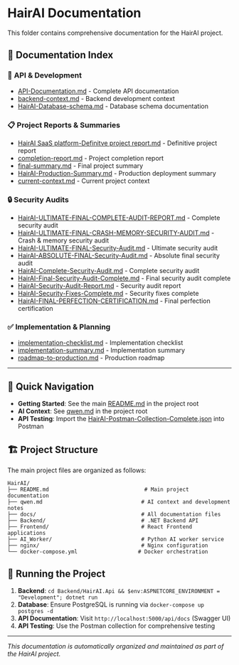 # HairAI Documentation

This folder contains comprehensive documentation for the HairAI project.

## 📁 Documentation Index

### 🔧 **API & Development**

- [API-Documentation.md](./API-Documentation.md) - Complete API documentation
- [backend-context.md](./backend-context.md) - Backend development context
- [HairAI-Database-schema.md](./HairAI-Database-schema.md) - Database schema documentation

### 📋 **Project Reports & Summaries**

- [HairAI SaaS platform-Definitve project report.md](./HairAI%20SaaS%20platform-Definitve%20project%20report.md) - Definitive project report
- [completion-report.md](./completion-report.md) - Project completion report
- [final-summary.md](./final-summary.md) - Final project summary
- [HairAI-Production-Summary.md](./HairAI-Production-Summary.md) - Production deployment summary
- [current-context.md](./current-context.md) - Current project context

### 🔒 **Security Audits**

- [HairAI-ULTIMATE-FINAL-COMPLETE-AUDIT-REPORT.md](./HairAI-ULTIMATE-FINAL-COMPLETE-AUDIT-REPORT.md) - Complete security audit
- [HairAI-ULTIMATE-FINAL-CRASH-MEMORY-SECURITY-AUDIT.md](./HairAI-ULTIMATE-FINAL-CRASH-MEMORY-SECURITY-AUDIT.md) - Crash & memory security audit
- [HairAI-ULTIMATE-FINAL-Security-Audit.md](./HairAI-ULTIMATE-FINAL-Security-Audit.md) - Ultimate security audit
- [HairAI-ABSOLUTE-FINAL-Security-Audit.md](./HairAI-ABSOLUTE-FINAL-Security-Audit.md) - Absolute final security audit
- [HairAI-Complete-Security-Audit.md](./HairAI-Complete-Security-Audit.md) - Complete security audit
- [HairAI-Final-Security-Audit-Complete.md](./HairAI-Final-Security-Audit-Complete.md) - Final security audit complete
- [HairAI-Security-Audit-Report.md](./HairAI-Security-Audit-Report.md) - Security audit report
- [HairAI-Security-Fixes-Complete.md](./HairAI-Security-Fixes-Complete.md) - Security fixes complete
- [HairAI-FINAL-PERFECTION-CERTIFICATION.md](./HairAI-FINAL-PERFECTION-CERTIFICATION.md) - Final perfection certification

### ✅ **Implementation & Planning**

- [implementation-checklist.md](./implementation-checklist.md) - Implementation checklist
- [implementation-summary.md](./implementation-summary.md) - Implementation summary
- [roadmap-to-production.md](./roadmap-to-production.md) - Production roadmap

---

## 📖 **Quick Navigation**

- **Getting Started**: See the main [README.md](../README.md) in the project root
- **AI Context**: See [qwen.md](../qwen.md) in the project root
- **API Testing**: Import the [HairAI-Postman-Collection-Complete.json](../HairAI-Postman-Collection-Complete.json) into Postman

## 🏗️ **Project Structure**

The main project files are organized as follows:

```
HairAI/
├── README.md                              # Main project documentation
├── qwen.md                               # AI context and development notes
├── docs/                                 # All documentation files
├── Backend/                              # .NET Backend API
├── Frontend/                             # React Frontend applications
├── AI_Worker/                            # Python AI worker service
├── nginx/                                # Nginx configuration
└── docker-compose.yml                   # Docker orchestration
```

## 🚀 **Running the Project**

1. **Backend**: `cd Backend/HairAI.Api && $env:ASPNETCORE_ENVIRONMENT = "Development"; dotnet run`
2. **Database**: Ensure PostgreSQL is running via `docker-compose up postgres -d`
3. **API Documentation**: Visit `http://localhost:5000/api/docs` (Swagger UI)
4. **API Testing**: Use the Postman collection for comprehensive testing

---

_This documentation is automatically organized and maintained as part of the HairAI project._

